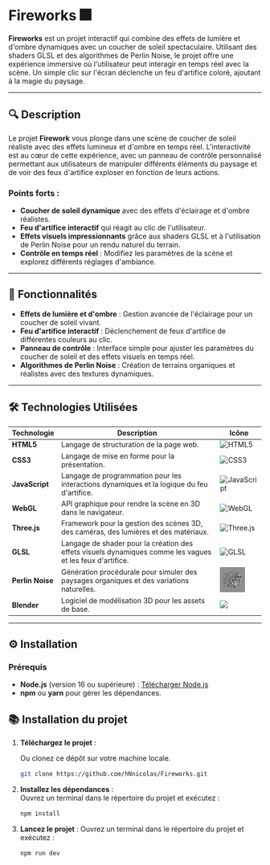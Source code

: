 # Fireworks 🎆 

**Fireworks** est un projet interactif qui combine des effets de lumière et d'ombre dynamiques avec un coucher de soleil spectaculaire. Utilisant des shaders GLSL et des algorithmes de Perlin Noise, le projet offre une expérience immersive où l'utilisateur peut interagir en temps réel avec la scène. Un simple clic sur l'écran déclenche un feu d'artifice coloré, ajoutant à la magie du paysage.

---

## 🔍 Description

Le projet **Firework** vous plonge dans une scène de coucher de soleil réaliste avec des effets lumineux et d'ombre en temps réel. L'interactivité est au cœur de cette expérience, avec un panneau de contrôle personnalisé permettant aux utilisateurs de manipuler différents éléments du paysage et de voir des feux d'artifice exploser en fonction de leurs actions.

### Points forts :
- **Coucher de soleil dynamique** avec des effets d'éclairage et d'ombre réalistes.
- **Feu d'artifice interactif** qui réagit au clic de l'utilisateur.
- **Effets visuels impressionnants** grâce aux shaders GLSL et à l'utilisation de Perlin Noise pour un rendu naturel du terrain.
- **Contrôle en temps réel** : Modifiez les paramètres de la scène et explorez différents réglages d'ambiance.

---

## 🚀 Fonctionnalités

- **Effets de lumière et d'ombre** : Gestion avancée de l'éclairage pour un coucher de soleil vivant.
- **Feu d'artifice interactif** : Déclenchement de feux d'artifice de différentes couleurs au clic.
- **Panneau de contrôle** : Interface simple pour ajuster les paramètres du coucher de soleil et des effets visuels en temps réel.
- **Algorithmes de Perlin Noise** : Création de terrains organiques et réalistes avec des textures dynamiques.

---

## 🛠️ Technologies Utilisées

| Technologie      | Description                                                                                               | Icône                                                                     |
|------------------|-----------------------------------------------------------------------------------------------------------|---------------------------------------------------------------------------|
| **HTML5**        | Langage de structuration de la page web.                                                                  | ![HTML5](https://img.icons8.com/ios-filled/50/000000/html-5.png)          |
| **CSS3**         | Langage de mise en forme pour la présentation.                                                            | ![CSS3](https://img.icons8.com/ios-filled/50/000000/css3.png)             |
| **JavaScript**   | Langage de programmation pour les interactions dynamiques et la logique du feu d'artifice.                | ![JavaScript](https://img.icons8.com/ios-filled/50/000000/javascript.png) |
| **WebGL**        | API graphique pour rendre la scène en 3D dans le navigateur.                                              | ![WebGL](https://img.icons8.com/ios-filled/50/000000/webgl.png)           |
| **Three.js**     | Framework pour la gestion des scènes 3D, des caméras, des lumières et des matériaux.                      | ![Three.js](https://threejs.org/favicon.ico)                              |
| **GLSL**         | Langage de shader pour la création des effets visuels dynamiques comme les vagues et les feux d'artifice. | ![GLSL](https://img.icons8.com/ios-filled/50/000000/code.png)|
| **Perlin Noise** | Génération procédurale pour simuler des paysages organiques et des variations naturelles.| <img src="https://github.com/hNnicolas/raging-sea-project/raw/main/3dperlinnoise-variant2.jpeg" width="50" /> |
| **Blender**       | Logiciel de modélisation 3D pour les assets de base.    | <img src="https://www.blender.org/favicon.ico" width="50" />                                                               |

---

## ⚙️ Installation

### Prérequis
- **Node.js** (version 16 ou supérieure) : [Télécharger Node.js](https://nodejs.org/)
- **npm** ou **yarn** pour gérer les dépendances.


## 📚 **Installation du projet**  

1. **Téléchargez le projet** :
   
   Ou clonez ce dépôt sur votre machine locale.
   ```bash
   git clone https://github.com/hNnicolas/Fireworks.git
2. **Installez les dépendances** :  
   Ouvrez un terminal dans le répertoire du projet et exécutez :  
   ```bash
   npm install

3. **Lancez le projet** :
   Ouvrez un terminal dans le répertoire du projet et exécutez :
   ```bash
   npm run dev
  
